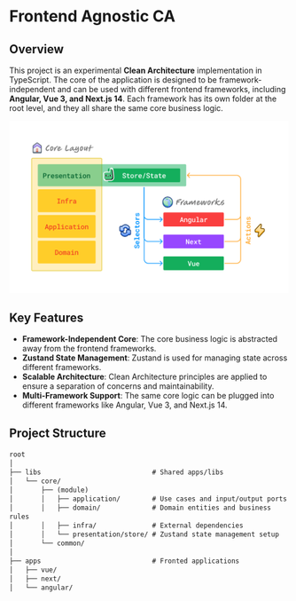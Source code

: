 # Frontend Agnostic CA

## Overview

This project is an experimental **Clean Architecture** implementation in TypeScript.
The core of the application is designed to be framework-independent and can be
used with different frontend frameworks, including **Angular, Vue 3, and
Next.js 14**. Each framework has its own folder at the root level, and they all
share the same core business logic.

![High Level Diagram](docs/high-level-diagram.png)

## Key Features

- **Framework-Independent Core**: The core business logic is abstracted away
from the frontend frameworks.
- **Zustand State Management**: Zustand is used for managing state across
different frameworks.
- **Scalable Architecture**: Clean Architecture principles are applied to ensure
a separation of concerns and maintainability.
- **Multi-Framework Support**: The same core logic can be plugged into different
frameworks like Angular, Vue 3, and Next.js 14.

## Project Structure
```shell
root
│
├── libs                            # Shared apps/libs
│   └── core/
│       ├── (module)
│       │   ├── application/        # Use cases and input/output ports
│       │   ├── domain/             # Domain entities and business rules
│       │   ├── infra/              # External dependencies
│       │   └── presentation/store/ # Zustand state management setup
│       └── common/
│
├── apps                            # Fronted applications
│   ├── vue/
│   ├── next/
│   └── angular/
```
